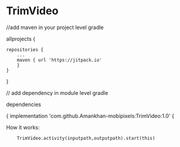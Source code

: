# TrimVideo

//add maven in your project level gradle

allprojects {

	repositories {
		...
		maven { url 'https://jitpack.io' 
		}
	}
}

// add dependency in module level gradle
 
dependencies

{
implementation 'com.github.Amankhan-mobipixels:TrimVideo:1.0'
{

How it works:

        TrimVideo.activity(inputpath,outputpath).start(this)
